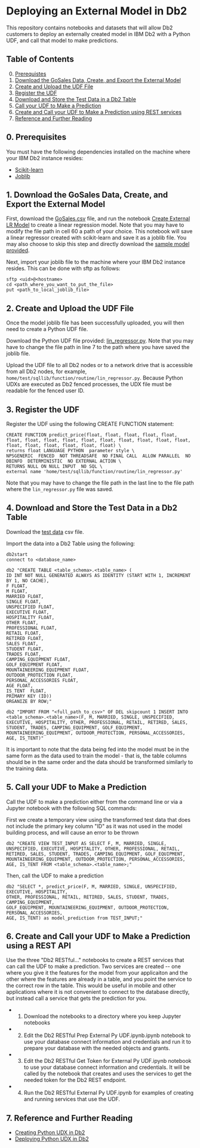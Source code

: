 # Deploying an External Model in Db2

This repository contains notebooks and datasets that will allow Db2 customers to deploy an externally created model in IBM Db2 with a Python UDF, and call that model to make predictions.

## Table of Contents
0. [Prerequistes](#Prerequisites)
1. [Download the GoSales Data, Create, and Export the External Model](#Create)
2. [Create and Upload the UDF File](#Upload)
3. [Register the UDF](#Register)
4. [Download and Store the Test Data in a Db2 Table](#ImportData)
5. [Call your UDF to Make a Prediction](#Predict)
6. [Create and Call your UDF to Make a Prediction using REST services ](#RESTAPI)
7. [Reference and Further Reading](#Reference)


## 0. Prerequisites <a name="Prerequisites"></a>

You must have the following dependencies installed on the machine where your IBM Db2 instance resides:
- [Scikit-learn](https://scikit-learn.org/stable/install.html)
- [Joblib](https://joblib.readthedocs.io/en/latest/installing.html)

## 1. Download the GoSales Data, Create, and Export the External Model <a name="Create"></a>

First, download the [GoSales.csv](GoSales.csv) file, and run the notebook [Create External LR Model](CreatinganExternalModel.ipynb) to create a linear regression model. Note that you may have to modify the file path in cell 60 a path of your choice. This notebook will save a linear regressor created with scikit-learn and save it as a joblib file. You may also choose to skip this step and directly download the [sample model provided](external_model.joblib).

Next, import your joblib file to the machine where your IBM Db2 instance resides. This can be done with sftp as follows:

```
sftp <uid>@<hostname>
cd <path_where_you_want_to_put_the_file>
put <path_to_local_joblib_file>
```

## 2. Create and Upload the UDF File <a name="Upload"></a>

Once the model joblib file has been successfully uploaded, you will then need to create a Python UDF file.

Download the Python UDF file provided: [lin_regressor.py](lin_regressor.py). Note that you may have to change the file path in line 7 to the path where you have saved the joblib file.

Upload the UDF file to all Db2 nodes or to a network drive that is accessible from all Db2 nodes, for example, `home/test/sqllib/function/routine/lin_regressor.py`. Because Python UDXs are executed as Db2 fenced processes, the UDX file must be readable for the fenced user ID.

## 3. Register the UDF <a name="Register"></a>

Register the UDF using the following CREATE FUNCTION statement:

```
CREATE FUNCTION predict_price(float, float, float, float, float, float, float, float, float, float, float, float, float, float, float, float, float, float, float, float, float) \
returns float LANGUAGE PYTHON  parameter style \
NPSGENERIC  FENCED  NOT THREADSAFE  NO FINAL CALL  ALLOW PARALLEL  NO DBINFO  DETERMINISTIC  NO EXTERNAL ACTION \
RETURNS NULL ON NULL INPUT  NO SQL \
external name 'home/test/sqllib/function/routine/lin_regressor.py'
```

Note that you may have to change the file path in the last line to the file path where the `lin_regressor.py` file was saved.

## 4. Download and Store the Test Data in a Db2 Table <a name="ImportData"></a>

Download the [test data](UDFTestData.csv) csv file.

Import the data into a Db2 Table using the following:

```
db2start
connect to <database_name>

db2 "CREATE TABLE <table_schema>.<table_name> (
ID INT NOT NULL GENERATED ALWAYS AS IDENTITY (START WITH 1, INCREMENT BY 1, NO CACHE),
F FLOAT,
M FLOAT,
MARRIED FLOAT,
SINGLE FLOAT,
UNSPECIFIED FLOAT,
EXECUTIVE FLOAT,
HOSPITALITY FLOAT,
OTHER FLOAT,
PROFESSIONAL FLOAT,
RETAIL FLOAT,
RETIRED FLOAT,
SALES FLOAT,
STUDENT FLOAT,
TRADES FLOAT,
CAMPING_EQUIPMENT FLOAT,
GOLF_EQUIPMENT FLOAT,
MOUNTAINEERING_EQUIPMENT FLOAT,
OUTDOOR_PROTECTION FLOAT,
PERSONAL_ACCESSORIES FLOAT,
AGE FLOAT,
IS_TENT  FLOAT,
PRIMARY KEY (ID))
ORGANIZE BY ROW;"

db2 "IMPORT FROM "<full_path_to_csv>" OF DEL skipcount 1 INSERT INTO 
<table_schema>.<table_name>(F, M, MARRIED, SINGLE, UNSPECIFIED, EXECUTIVE, HOSPITALITY, OTHER, PROFESSIONAL, RETAIL, RETIRED, SALES, STUDENT, TRADES, CAMPING_EQUIPMENT, GOLF_EQUIPMENT, MOUNTAINEERING_EQUIPMENT, OUTDOOR_PROTECTION, PERSONAL_ACCESSORIES, AGE, IS_TENT)"
```

It is important to note that the data being fed into the model must be in the same form as the data used to train the model - that is, the table columns should be in the same order and the data should be transformed similarly to the training data.

## 5. Call your UDF to Make a Prediction <a name="Predict"></a>

Call the UDF to make a prediction either from the command line or via a Jupyter notebook with the following SQL commands:


First we create a temporary view using the transformed test data that does not include the primary key column "ID" as it was not used in the model building process, and will cause an error to be thrown

```
db2 "CREATE VIEW TEST_INPUT AS SELECT F, M, MARRIED, SINGLE, UNSPECIFIED, EXECUTIVE, HOSPITALITY, OTHER, PROFESSIONAL, RETAIL, RETIRED, SALES, STUDENT, TRADES, CAMPING_EQUIPMENT, GOLF_EQUIPMENT, MOUNTAINEERING_EQUIPMENT, OUTDOOR_PROTECTION, PERSONAL_ACCESSORIES, AGE, IS_TENT FROM <table_schema>.<table_name>;"
```

Then, call the UDF to make a prediction

```
db2 "SELECT *, predict_price(F, M, MARRIED, SINGLE, UNSPECIFIED, EXECUTIVE, HOSPITALITY, 
OTHER, PROFESSIONAL, RETAIL, RETIRED, SALES, STUDENT, TRADES, CAMPING_EQUIPMENT, 
GOLF_EQUIPMENT, MOUNTAINEERING_EQUIPMENT, OUTDOOR_PROTECTION, PERSONAL_ACCESSORIES, 
AGE, IS_TENT) as model_prediction from TEST_INPUT;"
```

## 6. Create and Call your UDF to Make a Prediction using a REST API <a name="RESTAPI"></a>

Use the three "Db2 RESTful..." notebooks to create a REST services that can call the UDF to make a prediction.  Two services are created -- one where you give it the features for the model from your applicaiton and the other where the features are already in a table, and you point the service to the correct row in the table.  This would be useful in mobile and other applications where it is not convenient to connect to the database directly, but instead call a service that gets the prediction for you.   

- 1.  Download the notebooks to a directory where you keep Jupyter notebooks
- 2.  Edit the Db2 RESTful Prep External Py UDF.ipynb.ipynb notebook to use your database connect information and credentials and run it to prepare your database with the needed objects and grants.
- 3.  Edit the Db2 RESTful Get Token for External Py UDF.ipynb notebook to use your database connect information and credentials. It will be called by the notebook that creates and uses the services to get the needed token for the Db2 REST endpoint.
- 4.   Run the Db2 RESTful External Py UDF.ipynb for examples of creating and running services that use the UDF.

## 7. Reference and Further Reading <a name="Reference"></a>

- [Creating Python UDX in Db2](https://www.ibm.com/support/knowledgecenter/SSHRBY/com.ibm.swg.im.dashdb.udx.doc/doc/udx_t_create_udx_python.html)
- [Deploying Python UDX in Db2](https://www.ibm.com/support/knowledgecenter/SSHRBY/com.ibm.swg.im.dashdb.udx.doc/doc/udx_t_deploying_python.html)